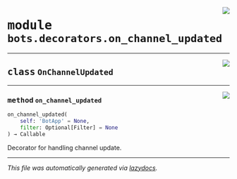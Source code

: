 <!-- markdownlint-disable -->

<a href="../../../src/switch/bots/decorators/on_channel_updated.py#L0"><img align="right" src="https://img.shields.io/badge/-source-cccccc?style=flat-square"/></a>

# <kbd>module</kbd> `bots.decorators.on_channel_updated`






---

<a href="../../../src/switch/bots/decorators/on_channel_updated.py#L6"><img align="right" src="https://img.shields.io/badge/-source-cccccc?style=flat-square"/></a>

## <kbd>class</kbd> `OnChannelUpdated`







---

<a href="../../../src/switch/bots/decorators/on_channel_updated.py#L7"><img align="right" src="https://img.shields.io/badge/-source-cccccc?style=flat-square"/></a>

### <kbd>method</kbd> `on_channel_updated`

```python
on_channel_updated(
    self: 'BotApp' = None,
    filter: Optional[Filter] = None
) → Callable
```

Decorator for handling channel update. 




---

_This file was automatically generated via [lazydocs](https://github.com/ml-tooling/lazydocs)._
